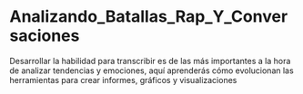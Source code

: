 # Analizando_Batallas_Rap_Y_Conversaciones
Desarrollar la habilidad para transcribir es de las más importantes a la hora de analizar tendencias y emociones, aquí aprenderás cómo evolucionan las herramientas para crear informes, gráficos y visualizaciones
